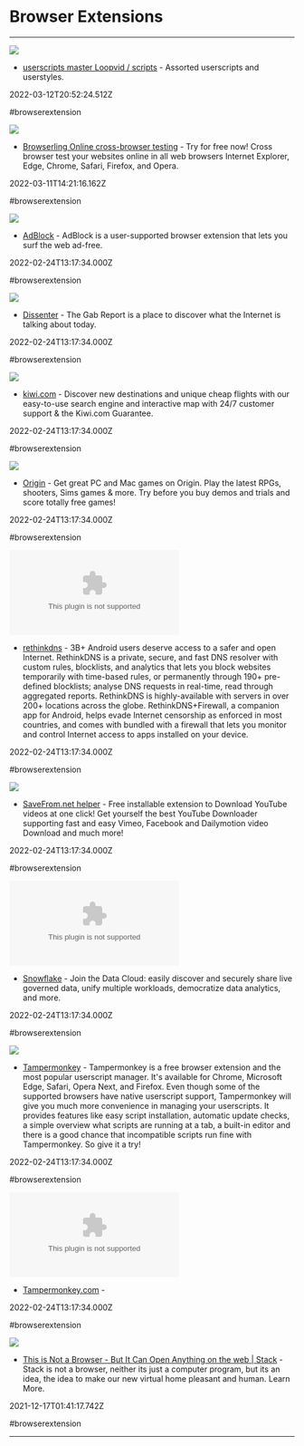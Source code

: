 # Browser Extensions

---

![](https://gitlab.com/assets/twitter_card-570ddb06edf56a2312253c5872489847a0f385112ddbcd71ccfa1570febab5d2.jpg)

- [userscripts master Loopvid / scripts](https://gitlab.com/loopvid/scripts/-/tree/master/userscripts) - Assorted userscripts and userstyles.

2022-03-12T20:52:24.512Z

#browserextension

![](https://www.browserling.com/images/browserling-cross-browser-testing-fb-og-image.png)

- [Browserling Online cross-browser testing](https://www.browserling.com) - Try for free now! Cross browser test your websites online in all web browsers  Internet Explorer, Edge, Chrome, Safari, Firefox, and Opera.

2022-03-11T14:21:16.162Z

#browserextension

![](https://getadblock.com/images/dark_banner.png?v=8b7d8e7d)

- [AdBlock](https://getadblock.com) - AdBlock is a user-supported browser extension that lets you surf the web ad-free.

2022-02-24T13:17:34.000Z

#browserextension

![](https://trends.gab.com/img/social-card.jpg?v=1.8.26)

- [Dissenter](https://dissenter.com) - The Gab Report is a place to discover what the Internet is talking about today.

2022-02-24T13:17:34.000Z

#browserextension

![](https://images.kiwi.com/whitelabels/social-media/kiwicom.png)

- [kiwi.com](https://kiwi.com) - Discover new destinations and unique cheap flights with our easy-to-use search engine and interactive map  with 24/7 customer support & the Kiwi.com Guarantee.

2022-02-24T13:17:34.000Z

#browserextension

![](https://media.contentapi.ea.com/content/dam/eacom/common/eacom-pc-games-page-feature-image.jpg.adapt.crop191x100.1200w.jpg)

- [Origin](https://origin.com) - Get great PC and Mac games on Origin. Play the latest RPGs, shooters, Sims games & more. Try before you buy demos and trials and score totally free games!

2022-02-24T13:17:34.000Z

#browserextension

![](https://rdl.ink/render/https%3A%2F%2Fbravedns.com)

- [rethinkdns](https://bravedns.com) - 3B+ Android users deserve access to a safer and open Internet. RethinkDNS is a private,         secure, and fast DNS resolver with custom rules, blocklists, and analytics that lets you         block websites temporarily with time-based rules, or permanently through 190+ pre-defined blocklists;         analyse DNS requests in real-time, read through aggregated reports. RethinkDNS is highly-available         with servers in over 200+ locations across the globe. RethinkDNS+Firewall, a companion app for Android,         helps evade Internet censorship as enforced in most countries, and comes with bundled         with a firewall that lets you monitor and control Internet access to apps installed on your device.

2022-02-24T13:17:34.000Z

#browserextension

![](https://en.savefrom.net/img/icon_100.png)

- [SaveFrom.net helper](https://en.savefrom.net/user.php?helper=userjs#download) - Free installable extension to Download YouTube videos at one click! Get yourself the best YouTube Downloader supporting fast and easy Vimeo, Facebook and Dailymotion video Download and much more!

2022-02-24T13:17:34.000Z

#browserextension

![](https://rdl.ink/render/https%3A%2F%2Fsnowflake.com)

- [Snowflake](https://snowflake.com) - Join the Data Cloud: easily discover and securely share live governed data, unify multiple workloads, democratize data analytics, and more.

2022-02-24T13:17:34.000Z

#browserextension

![](https://www.tampermonkey.net/images/og_image.jpg)

- [Tampermonkey](https://tampermonkey.net) - Tampermonkey is a free browser extension and the most popular userscript manager. It's available for Chrome, Microsoft Edge, Safari, Opera Next, and Firefox. Even though some of the supported browsers have native userscript support, Tampermonkey will give you much more convenience in managing your userscripts. It provides features like easy script installation, automatic update checks, a simple overview what scripts are running at a tab, a built-in editor and there is a good chance that incompatible scripts run fine with Tampermonkey. So give it a try!

2022-02-24T13:17:34.000Z

#browserextension

![](https://rdl.ink/render/https%3A%2F%2Ftampermonkey.com)

- [Tampermonkey.com](https://tampermonkey.com) - 

2022-02-24T13:17:34.000Z

#browserextension

![](https://stackbrowser.vercel.app/assets/meta/home.png)

- [This is Not a Browser - But It Can Open Anything on the web | Stack](https://stackbrowser.com/?ref=producthunt) - Stack is not a browser, neither its just a computer program, but its an idea, the idea to make our new virtual home pleasant and human. Learn More.

2021-12-17T01:41:17.742Z

#browserextension

---

